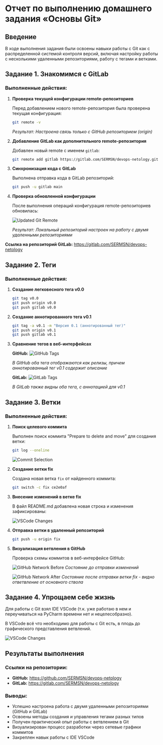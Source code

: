 # Отчет по выполнению домашнего задания «Основы Git»

## Введение

В ходе выполнения задания были освоены навыки работы с Git как с распределенной системой контроля версий, включая настройку работы с несколькими удаленными репозиториями, работу с тегами и ветками.

## Задание 1. Знакомимся с GitLab

### Выполненные действия:

1. **Проверка текущей конфигурации remote-репозиториев**
   
   Перед добавлением нового remote-репозитория была проверена текущая конфигурация:
   ```bash
   git remote -v
   ```

   *Результат: Настроена связь только с GitHub репозиторием (origin)*

2. **Добавление GitLab как дополнительного remote-репозитория**

   Добавлен новый remote с именем `gitlab`:
   ```bash
   git remote add gitlab https://gitlab.com/SERMSN/devops-netology.git
   ```

3. **Синхронизация кода с GitLab**

   Выполнена отправка кода в GitLab репозиторий:
   ```bash
   git push -u gitlab main
   ```

4. **Проверка обновленной конфигурации**

   После выполнения операций конфигурация remote-репозиториев обновилась:
   
   ![Updated Git Remote](images/Git_remote_t1.png)

   *Результат: Локальный репозиторий настроен на работу с двумя удаленными репозиториями*

**Ссылка на репозиторий GitLab:** https://gitlab.com/SERMSN/devops-netology

## Задание 2. Теги

### Выполненные действия:

1. **Создание легковесного тега v0.0**
   ```bash
   git tag v0.0
   git push origin v0.0
   git push gitlab v0.0
   ```

2. **Создание аннотированного тега v0.1**
   ```bash
   git tag -a v0.1 -m "Версия 0.1 (аннотированный тег)"
   git push origin v0.1
   git push gitlab v0.1
   ```

3. **Сравнение тегов в веб-интерфейсах**

   **GitHub:**
   ![GitHub Tags](images/GitHub_tag_t2.png)
   
   *В GitHub оба тега отображаются как релизы, причем аннотированный тег v0.1 содержит описание*

   **GitLab:**
   ![GitLab Tags](images/GitLab_tag_t2.png)
   
   *В GitLab также видны оба тега, с аннотацией для v0.1*

## Задание 3. Ветки

### Выполненные действия:

1. **Поиск целевого коммита**

   Выполнен поиск коммита "Prepare to delete and move" для создания ветки:
   ```bash
   git log --oneline
   ```
   
   ![Commit Selection](images/Commit_select_t3.png)

2. **Создание ветки fix**

   Создана новая ветка `fix` от найденного коммита:
   ```bash
   git switch -c fix ce2e0af
   ```

3. **Внесение изменений в ветке fix**

   В файл README.md добавлена новая строка и изменения зафиксированы:
   
   ![VSCode Changes](images/VSCode_t4.png)

4. **Отправка ветки в удаленный репозиторий**
   ```bash
   git push -u origin fix
   ```

5. **Визуализация ветвления в GitHub**

   Проверка схемы коммитов в веб-интерфейсе GitHub:
   
   ![GitHub Network Before](images/GitHub_fix_t3.png)
   *Состояние до отправки изменений*
   
   ![GitHub Network After](images/GitHub_fix_commit_t3.png)
   *Состояние после отправки ветки fix - видно ответвление от основного ствола*

## Задание 4. Упрощаем себе жизнь

Для работы с Git взял IDE VSCode (т.к. уже работаю в нем и переучиваться на PyCharm времени нет и нецелесобразно).

В VSCode всё что необходимо для работы с Git есть, в плодь до графического представления ветвлений.

![VSCode Changes](images/VSCode_t4.png)

## Результаты выполнения

### Ссылки на репозитории:
- **GitHub:** https://github.com/SERMSN/devops-netology
- **GitLab:** https://gitlab.com/SERMSN/devops-netology

### Выводы:
- Успешно настроена работа с двумя удаленными репозиториями (GitHub и GitLab)
- Освоены методы создания и управления тегами разных типов
- Получен практический опыт работы с ветвлением в Git
- Визуализирован процесс разработки через сетевые графики коммитов
- Закреплен навык работы с IDE VSCode